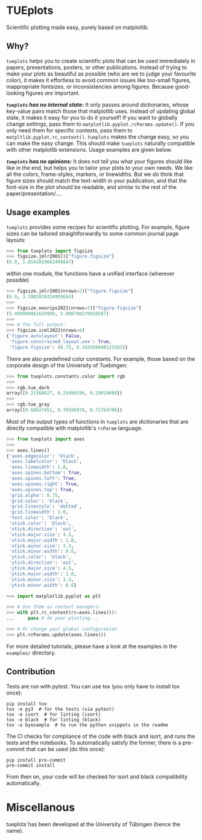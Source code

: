 # TUEplots

Scientific plotting made easy, purely based on matplotlib.


## Why?

`tueplots` helps you to create scientific plots that can be used immediately in papers, presentations, posters, or other publications.
Instead of trying to make your plots as beautiful as possible (who are we to judge your favourite color), it makes it effortless to avoid common issues like too-small figures, inappropriate fontsizes, or inconsistencies among figures.
Because good-looking figures _are_ important. 


_**`tueplots` has no internal state:**_
It only passes around dictionaries, whose key-value pairs match those that matplotlib uses.
Instead of updating global state, it makes it easy for you to do it yourself! 
If you want to globally change settings, pass them to `matplotlib.pyplot.rcParams.update()`.
If you only need them for specific contexts, pass them to `matpltlib.pyplot.rc_context()`.
`tueplots` makes the change easy, so you can make the easy change. This should make `tueplots` naturally compatible with other matplotlib extensions.
Usage examples are given below.


**_`tueplots` has no opinions:_**
It does not tell you what your figures should like like in the end, but helps you to tailor your plots to your own needs.
We like all the colors, frame-styles, markers, or linewidths.
But we _do_ think that figure sizes should match the text-width in your publication, 
and that the font-size in the plot should be readable, and similar to the rest of the paper/presentation/....




## Usage examples

`tueplots` provides some recipes for scientific plotting. 
For example, figure sizes can be tailored straightforwardly to some common journal page layouts:
```python
>>> from tueplots import figsize
>>> figsize.jmlr2001()["figure.figsize"]
(6.0, 1.8541019662496847)
```
within one module, the functions have a unified interface (wherever possible)
```python
>>> figsize.jmlr2001(nrows=2)["figure.figsize"]
(6.0, 3.7082039324993694)
>>> 
>>> figsize.neurips2021(nrows=3)["figure.figsize"]
(5.499999861629998, 5.098780278910587)
>>> 
>>> # The full output:
>>> figsize.icml2022(nrows=4)
{'figure.autolayout': False,
 'figure.constrained_layout.use': True,
 'figure.figsize': (6.75, 8.343458848123582)}
```

There are also predefined color constants. For example, those based on the corporate design of the University of Tuebingen:
```python
>>> from tueplots.constants.color import rgb 
>>> 
>>> rgb.tue_dark
array([0.21568627, 0.25490196, 0.29019608])
>>>
>>> rgb.tue_gray
array([0.68627451, 0.70196078, 0.71764706])
```

Most of the output types of functions in `tueplots` are dictionaries that are directly compatible with matplotlib's `rcParam` language.
```python
>>> from tueplots import axes 
>>> 
>>> axes.lines()
{'axes.edgecolor': 'black',
 'axes.labelcolor': 'black',
 'axes.linewidth': 1.0,
 'axes.spines.bottom': True,
 'axes.spines.left': True,
 'axes.spines.right': True,
 'axes.spines.top': True,
 'grid.alpha': 0.75,
 'grid.color': 'black',
 'grid.linestyle': 'dotted',
 'grid.linewidth': 1.0,
 'text.color': 'black',
 'xtick.color': 'black',
 'xtick.direction': 'out',
 'xtick.major.size': 4.5,
 'xtick.major.width': 1.0,
 'xtick.minor.size': 3.3,
 'xtick.minor.width': 0.6,
 'ytick.color': 'black',
 'ytick.direction': 'out',
 'ytick.major.size': 4.5,
 'ytick.major.width': 1.0,
 'ytick.minor.size': 3.3,
 'ytick.minor.width': 0.6}

>>> import matplotlib.pyplot as plt

>>> # Use them as context managers:
>>> with plt.rc_context(rc=axes.lines()):
...     pass # do your plotting...

>>> # Or change your global configuration
>>> plt.rcParams.update(axes.lines())
```

For more detailed tutorials, please have a look at the examples in the `examples/` directory.

## Contribution

Tests are run with pytest.
You can use tox (you only have to install tox once):
```commandline
pip install tox 
tox -e py3  # for the tests (via pytest)
tox -e isort  # for linting (isort)
tox -e black  # for linting (black)
tox -e byexample  # to run the python snippets in the readme
```

The CI checks for compliance of the code with black and isort, and runs the tests and the notebooks.
To automatically satisfy the former, there is a pre-commit that can be used (do this once):
```commandline
pip install pre-commit
pre-commit install
```
From then on, your code will be checked for isort and black compatibility automatically. 



# Miscellanous

tueplots`has been developed at the University of Tübingen (hence the name).
